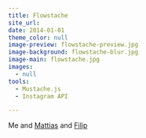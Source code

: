 ```yaml
---
title: Flowstache
site_url: 
date: 2014-01-01
theme_color: null
image-preview: flowstache-preview.jpg
image-background: flowstache-blur.jpg
image-main: flowstache.jpg
images:
  - null
tools:
  - Mustache.js
  - Instagram API

---
```


Me and [Mattias](//kaloja.se) and [Filip](//filiprundberg.se/)
